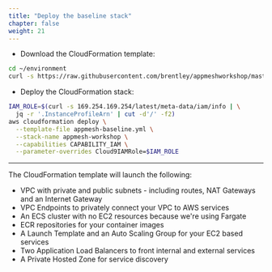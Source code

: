 ```yaml
---
title: "Deploy the baseline stack"
chapter: false
weight: 21
---
```


* Download the CloudFormation template:
```bash
cd ~/environment
curl -s https://raw.githubusercontent.com/brentley/appmeshworkshop/master/templates/appmesh-baseline.yml -o appmesh-baseline.yml
```

* Deploy the CloudFormation stack:
```bash
IAM_ROLE=$(curl -s 169.254.169.254/latest/meta-data/iam/info | \
  jq -r '.InstanceProfileArn' | cut -d'/' -f2)
aws cloudformation deploy \
  --template-file appmesh-baseline.yml \
  --stack-name appmesh-workshop \
  --capabilities CAPABILITY_IAM \
  --parameter-overrides Cloud9IAMRole=$IAM_ROLE
```

___

The CloudFormation template will launch the following:

  - VPC with private and public subnets - including routes, NAT Gateways and an Internet Gateway
  - VPC Endpoints to privately connect your VPC to AWS services
  - An ECS cluster with no EC2 resources because we're using Fargate
  - ECR repositories for your container images
  - A Launch Template and an Auto Scaling Group for your EC2 based services
  - Two Application Load Balancers to front internal and external services
  - A Private Hosted Zone for service discovery
